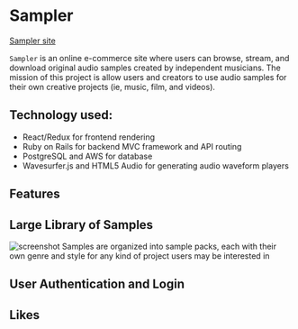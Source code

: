 # Sampler
[Sampler site](https://music-samplr.herokuapp.com)

`Sampler` is an online e-commerce site where users can browse, stream, and download original audio samples created by independent musicians. The mission of this project is allow users and creators to use audio samples for their own creative projects (ie, music, film, and videos).

## Technology used:
* React/Redux for frontend rendering
* Ruby on Rails for backend MVC framework and API routing
* PostgreSQL and AWS for database
* Wavesurfer.js and HTML5 Audio for generating audio waveform players

## Features

## Large Library of Samples
![screenshot](https://sampler-pro.s3-us-west-1.amazonaws.com/Screenshots/sampler-screenshot-2.jpg)
Samples are organized into sample packs, each with their own genre and style for any kind of project users may be interested in

## User Authentication and Login

## Likes
